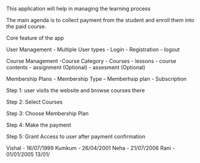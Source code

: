 This application will help in managing the learning process

The main agenda is to collect payment from the student and enroll them into the paid course.

Core feature of the app

User Management
    - Multiple User types
    - Login
    - Registration
    - logout

Course Management
    -Course Category
    - Courses
    - lessons
    - course contents
    - assignment (Optional)
    - assesment (Optional)


Membership Plans
    - Membership Type
    - Memberhsip plan
    - Subscription


Step 1:
    user visits the website and browse courses there

Step 2:
    Select Courses

Step 3:
    Choose Membership Plan

Step 4:
    Make the payment

Step 5:
    Grant Access to user after payment confirmation




Vishal - 16/07/1999
Kumkum - 26/04/2001
Neha - 21/07/2006 
Rani - 01/01/2005
        13/01/